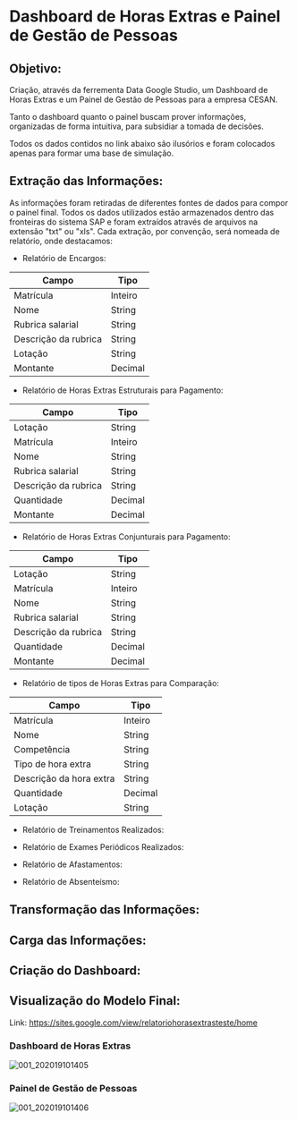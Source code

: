 # Dashboard de Horas Extras e Painel de Gestão de Pessoas

## Objetivo:
Criação, através da ferrementa Data Google Studio, um Dashboard de Horas Extras e um Painel de Gestão de Pessoas para a empresa CESAN.

Tanto o dashboard quanto o painel buscam prover informações, organizadas de forma intuitiva, para subsidiar a tomada de decisões.

Todos os dados contidos no link abaixo são ilusórios e foram colocados apenas para formar uma base de simulação.

## Extração das Informações:

As informações foram retiradas de diferentes fontes de dados para compor o painel final. Todos os dados utilizados estão armazenados dentro das fronteiras do sistema SAP e foram extraídos através de arquivos na extensão "txt" ou "xls". Cada extração, por convenção, será nomeada de relatório, onde destacamos:
- Relatório de Encargos:

| Campo | Tipo |
|-------|------|
| Matrícula | Inteiro |
| Nome | String |
| Rubrica salarial | String |
| Descrição da rubrica | String |
| Lotação | String |
| Montante | Decimal |

- Relatório de Horas Extras Estruturais para Pagamento:

| Campo | Tipo |
|-------|------|
| Lotação | String |
| Matrícula | Inteiro |
| Nome | String |
| Rubrica salarial | String |
| Descrição da rubrica | String |
| Quantidade | Decimal |
| Montante | Decimal |

- Relatório de Horas Extras Conjunturais para Pagamento:

| Campo | Tipo |
|-------|------|
| Lotação | String |
| Matrícula | Inteiro |
| Nome | String |
| Rubrica salarial | String |
| Descrição da rubrica | String |
| Quantidade | Decimal |
| Montante | Decimal |

- Relatório de tipos de Horas Extras para Comparação:

| Campo | Tipo |
|-------|------|
| Matrícula | Inteiro |
| Nome | String |
| Competência | String |
| Tipo de hora extra | String |
| Descrição da hora extra | String |
| Quantidade | Decimal |
| Lotação | String |

- Relatório de Treinamentos Realizados:

- Relatório de Exames Periódicos Realizados:

- Relatório de Afastamentos:

- Relatório de Absenteísmo:

## Transformação das Informações:

## Carga das Informações:

## Criação do Dashboard:

## Visualização do Modelo Final:

Link: https://sites.google.com/view/relatoriohorasextrasteste/home

### Dashboard de Horas Extras

![001_202019101405](https://user-images.githubusercontent.com/36538143/96493654-9cdbce80-121b-11eb-93ce-ee4d9c27ba35.JPG)

### Painel de Gestão de Pessoas

![001_202019101406](https://user-images.githubusercontent.com/36538143/96493894-f3e1a380-121b-11eb-95c1-b0acb8b54034.JPG)


